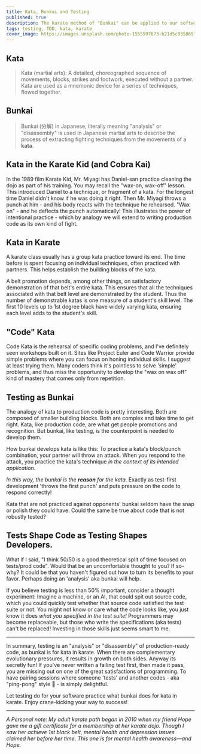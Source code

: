 ```yaml
---
title: Kata, Bunkai and Testing
published: true
description: The karate method of "Bunkai" can be applied to our software practice. By focusing **both** on testing and prod code we improve both sides of our practice.
tags: testing, TDD, kata, karate
cover_image: https://images.unsplash.com/photo-1555597673-b21d5c935865?ixlib=rb-1.2.1&ixid=MnwxMjA3fDB8MHxwaG90by1wYWdlfHx8fGVufDB8fHx8&auto=format&fit=crop&w=1744&q=80
---
```


## Kata
> Kata (martial arts): A detailed, choreographed sequence of movements, blocks, strikes and footwork, executed without a partner. Kata are used as a mnemonic device for a series of techniques, flowed together.

## Bunkai
> Bunkai (分解) in Japanese, literally meaning "analysis" or "disassembly" is used in Japanese martial arts to describe the process of extracting fighting techniques from the movements of a **kata**.

## Kata in the Karate Kid (and Cobra Kai)

In the 1989 film Karate Kid, Mr. Miyagi has Daniel-san practice cleaning the dojo as part of his training. You may recall the "wax-on, wax-off" lesson. This introduced Daniel to a technique, or fragment of a kata. For the longest time Daniel didn't know if he was doing it right. Then Mr. Miyagi throws a punch at him - and his body reacts with the technique he rehearsed. "Wax on" - and he deflects the punch automatically! This illustrates the power of intentional practice - which by analogy we will extend to writing production code as its own kind of fight.

## Kata in Karate
A karate class usually has a group kata practice toward its end. The time before is spent focusing on individual techniques, often practiced with partners. This helps establish the building blocks of the kata.

A belt promotion depends, among other things, on satisfactory demonstration of that belt's entire kata. This ensures that all the techniques associated with that belt level are demonstrated by the student. Thus the number of demonstrable katas is one measure of a student's skill level. The first 10 levels up to 1st degree black have widely varying kata, ensuring each level adds to the student's skill.

## "Code" Kata

Code Kata is the rehearsal of specific coding problems, and I've definitely seen workshops built on it. Sites like Project Euler and Code Warrior provide simple problems where you can focus on honing individual skills. I suggest at least trying them. Many coders think it's pointless to solve 'simple' problems, and thus miss the opportunity to develop the "wax on wax off" kind of mastery that comes only from repetition.

## Testing as Bunkai

The analogy of kata to production code is pretty interesting. Both are composed of smaller building blocks. Both are complex and take time to get right. Kata, like production code, are what get people promotions and recognition. But bunkai, like testing, is the counterpoint is needed to develop them.

How bunkai develops kata is like this: To practice a kata's block/punch combination, your partner will throw an attack. When you respond to the attack, you practice the kata's technique _in the context of its intended application_. 

_In this way, the bunkai is the ***reason*** for the kata._ Exactly as test-first development 'throws the first punch' and puts pressure on the code to respond correctly!

Kata that are not practiced against opponents' bunkai seldom have the snap or polish they could have. Could the same be true about code that is not robustly tested?

## Tests Shape Code as Testing Shapes Developers.

What if I said, "I think 50/50 is a good theoretical split of time focused on tests/prod code". Would that be an uncomfortable thought to you? If so-why? It could be that you haven't figured out how to turn its benefits to your favor. Perhaps doing an 'analysis' aka bunkai will help.

If you believe testing is less than 50% important, consider a thought experiment: Imagine a machine, or an AI, that could spit out source code, which you could quickly test whether that source code satisfied the test suite or not. You might not know or care what the code looks like, you just know it does *what you specified in the test suite!* Programmers may become replaceable, but those who write the specifications (aka tests) can't be replaced! Investing in those skills just seems smart to me.

---

In summary, testing is an "analysis" or "disassembly" of production-ready code, as bunkai is for kata in karate. When there are complementary evolutionary pressures, it results in growth on both sides. Anyway its secretly fun! If you've never written a failing test first, then made it pass, you are missing out on one of the great satisfactions of programming. To have pairing sessions where someone 'tests' and another codes - aka "ping-pong" style 🏓 - is simply delightful.
 
Let testing do for your software practice what bunkai does for kata in karate. Enjoy crane-kicking your way to success!

---

_A Personal note: My adult karate path began in 2010 when my friend Hope gave me a gift certificate for a membership at her karate dojo. Though I saw her achieve 1st black belt, mental health and depression issues claimed her before her time. This one is for mental health awareness—and Hope._